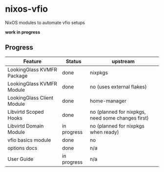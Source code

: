 # nixos-vfio
NixOS modules to automate vfio setups

**work in progress**

## Progress

|Feature|Status|upstream|
|-|-|-|
|LookingGlass KVMFR Package|done|nixpkgs|
|LookingGlass KVMFR Module|done|no (uses external flakes)|
|LookingGlass Client Module|done|home-manager|
|Libvirtd Scoped Hooks|done|no (planned for nixpkgs, need some changes first)|
|Libvirtd Domain Module|in progress|no (planned for nixpkgs when ready)|
|vfio basics module|done|no|
|options docs|done|n/a|
|User Guide|in progress|n/a|
